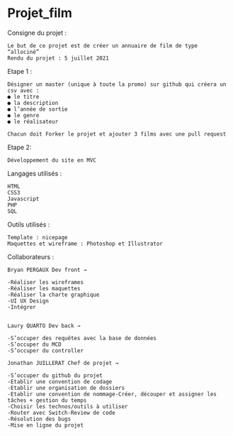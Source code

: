 # Projet_film

Consigne du projet :

    Le but de ce projet est de créer un annuaire de film de type “allociné”
    Rendu du projet : 5 juillet 2021
    
Etape 1 :     
    
    Désigner un master (unique à toute la promo) sur github qui créera un csv avec :
    ● le titre
    ● la description
    ● l’année de sortie
    ● le genre
    ● le réalisateur    

    Chacun doit Forker le projet et ajouter 3 films avec une pull request

Etape 2:

    Développement du site en MVC

Langages utilisés : 

    HTML
    CSS3
    Javascript
    PHP
    SQL

Outils utilisés :

    Template : nicepage
    Maquettes et wireframe : Photoshop et Illustrator

Collaborateurs :

    Bryan PERGAUX Dev front → 
    
    -Réaliser les wireframes
    -Réaliser les maquettes
    -Réaliser la charte graphique
    -UI UX Design
    -Intégrer
    
    
    Laury QUARTO Dev back → 
    
    -S’occuper des requêtes avec la base de données
    -S’occuper du MCD
    -S’occuper du controller
    
    Jonathan JUILLERAT Chef de projet → 
    
    -S’occuper du github du projet
    -Etablir une convention de codage
    -Etablir une organisation de dossiers
    -Etablir une convention de nommage-Créer, découper et assigner les tâches + gestion du temps
    -Choisir les technos/outils à utiliser
    -Router avec Switch-Review de code
    -Résolution des bugs
    -Mise en ligne du projet
    
